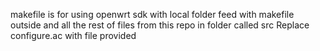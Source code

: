 makefile is for using openwrt sdk with local folder feed with makefile outside and all the rest of files from this repo in folder called src
Replace configure.ac with file provided
